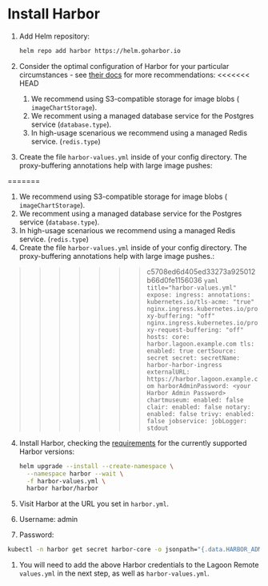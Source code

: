 # Install Harbor

1. Add Helm repository:

    ```bash title="Add Helm repo"
    helm repo add harbor https://helm.goharbor.io
    ```

2. Consider the optimal configuration of Harbor for your particular circumstances - see [their docs](https://goharbor.io/docs/latest/install-config/harbor-ha-helm/#configuration) for more recommendations:
<<<<<<< HEAD
    1. We recommend using S3-compatible storage for image blobs (` imageChartStorage`).
    2. We recomment using a managed database service for the Postgres service (`database.type`).
    3. In high-usage scenarious we recommend using a managed Redis service. (`redis.type`)
3. Create the file `harbor-values.yml` inside of your config directory. The proxy-buffering annotations help with large image pushes:

=======
  1. We recommend using S3-compatible storage for image blobs (` imageChartStorage`).
  2. We recomment using a managed database service for the Postgres service (`database.type`).
  3. In high-usage scenarious we recommend using a managed Redis service. (`redis.type`)
3. Create the file `harbor-values.yml` inside of your config directory. The proxy-buffering annotations help with large image pushes.:
>>>>>>> c5708ed6d405ed33273a925012b66d0fe1156036
    ```yaml title="harbor-values.yml"
    expose:
      ingress:
        annotations:
          kubernetes.io/tls-acme: "true"
          nginx.ingress.kubernetes.io/proxy-buffering: "off"
          nginx.ingress.kubernetes.io/proxy-request-buffering: "off"
        hosts:
          core: harbor.lagoon.example.com
      tls:
        enabled: true
        certSource: secret
        secret:
          secretName: harbor-harbor-ingress
    externalURL: https://harbor.lagoon.example.com
    harborAdminPassword: <your Harbor Admin Password>
    chartmuseum:
      enabled: false
    clair:
      enabled: false
    notary:
      enabled: false
    trivy:
      enabled: false
    jobservice:
      jobLogger: stdout
    ```

4. Install Harbor, checking the [requirements](./requirements.md#harbor) for the currently supported Harbor versions:

    ```bash title="Install Harbor"
    helm upgrade --install --create-namespace \
      --namespace harbor --wait \
      -f harbor-values.yml \
      harbor harbor/harbor
    ```

5. Visit Harbor at the URL you set in `harbor.yml`.
  1. Username: admin
  2. Password:

  ```bash
  kubectl -n harbor get secret harbor-core -o jsonpath="{.data.HARBOR_ADMIN_PASSWORD}" | base64 --decode
  ```

1. You will need to add the above Harbor credentials to the Lagoon Remote `values.yml` in the next step, as well as `harbor-values.yml`.
